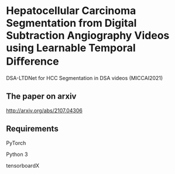 # Hepatocellular Carcinoma Segmentation from Digital Subtraction Angiography Videos using Learnable Temporal Diﬀerence
DSA-LTDNet for HCC Segmentation in DSA videos (MICCAI2021)

## The paper on arxiv
http://arxiv.org/abs/2107.04306

## Requirements
PyTorch

Python 3

tensorboardX
